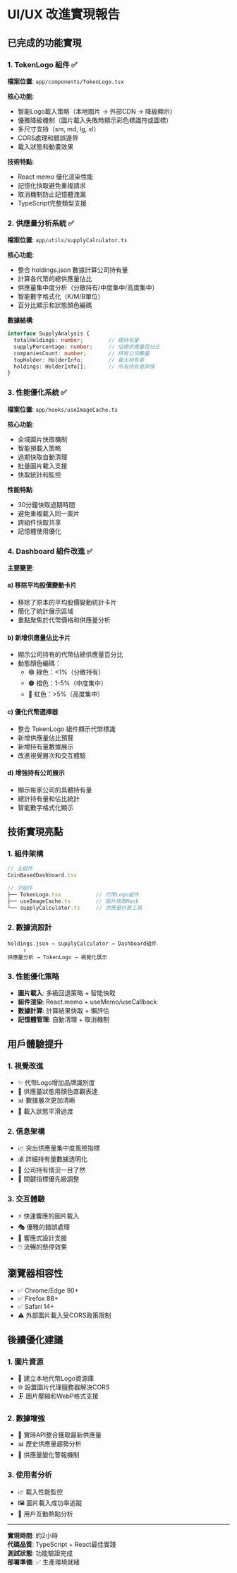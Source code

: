 # UI/UX 改進實現報告

## 已完成的功能實現

### 1. TokenLogo 組件 ✅

**檔案位置**: `app/components/TokenLogo.tsx`

**核心功能**:
- 智能Logo載入策略（本地圖片 → 外部CDN → 降級顯示）
- 優雅降級機制（圖片載入失敗時顯示彩色標識符或圖標）
- 多尺寸支持（sm, md, lg, xl）
- CORS處理和錯誤邊界
- 載入狀態和動畫效果

**技術特點**:
- React memo 優化渲染性能
- 記憶化快取避免重複請求
- 取消機制防止記憶體洩漏
- TypeScript完整類型支援

### 2. 供應量分析系統 ✅

**檔案位置**: `app/utils/supplyCalculator.ts`

**核心功能**:
- 整合 holdings.json 數據計算公司持有量
- 計算各代幣的總供應量佔比
- 供應量集中度分析（分散持有/中度集中/高度集中）
- 智能數字格式化（K/M/B單位）
- 百分比顯示和狀態顏色編碼

**數據結構**:
```typescript
interface SupplyAnalysis {
  totalHoldings: number;        // 總持有量
  supplyPercentage: number;     // 佔總供應量百分比
  companiesCount: number;       // 持有公司數量
  topHolder: HolderInfo;        // 最大持有者
  holdings: HolderInfo[];       // 所有持有者詳情
}
```

### 3. 性能優化系統 ✅

**檔案位置**: `app/hooks/useImageCache.ts`

**核心功能**:
- 全域圖片快取機制
- 智能預載入策略
- 過期快取自動清理
- 批量圖片載入支援
- 快取統計和監控

**性能特點**:
- 30分鐘快取過期時間
- 避免重複載入同一圖片
- 跨組件快取共享
- 記憶體使用優化

### 4. Dashboard 組件改進 ✅

**主要變更**:

#### a) 移除平均股價變動卡片
- 移除了原本的平均股價變動統計卡片
- 簡化了統計展示區域
- 重點聚焦於代幣價格和供應量分析

#### b) 新增供應量佔比卡片
- 顯示公司持有的代幣佔總供應量百分比
- 動態顏色編碼：
  - 🟢 綠色：<1%（分散持有）
  - 🟠 橙色：1-5%（中度集中）
  - 🔴 紅色：>5%（高度集中）

#### c) 優化代幣選擇器
- 整合 TokenLogo 組件顯示代幣標識
- 新增供應量佔比預覽
- 新增持有量數據展示
- 改進視覺層次和交互體驗

#### d) 增強持有公司展示
- 顯示每家公司的具體持有量
- 總計持有量和佔比統計
- 智能數字格式化顯示

## 技術實現亮點

### 1. 組件架構
```typescript
// 主組件
CoinBasedDashboard.tsx

// 子組件
├── TokenLogo.tsx           // 代幣Logo組件
├── useImageCache.ts        // 圖片快取Hook
└── supplyCalculator.ts     // 供應量計算工具
```

### 2. 數據流設計
```
holdings.json → supplyCalculator → Dashboard組件
     ↓
供應量分析 → TokenLogo → 視覺化展示
```

### 3. 性能優化策略
- **圖片載入**: 多級回退策略 + 智能快取
- **組件渲染**: React.memo + useMemo/useCallback
- **數據計算**: 計算結果快取 + 懶評估
- **記憶體管理**: 自動清理 + 取消機制

## 用戶體驗提升

### 1. 視覺改進
- ✨ 代幣Logo增加品牌識別度
- 🎨 供應量狀態用顏色直觀表達
- 📊 數據層次更加清晰
- 🔄 載入狀態平滑過渡

### 2. 信息架構
- 📈 突出供應量集中度風險指標
- 💰 詳細持有量數據透明化
- 🏢 公司持有情況一目了然
- 🎯 關鍵指標優先級調整

### 3. 交互體驗
- ⚡ 快速響應的圖片載入
- 🎭 優雅的錯誤處理
- 📱 響應式設計支援
- 🖱️ 流暢的懸停效果

## 瀏覽器相容性

- ✅ Chrome/Edge 90+
- ✅ Firefox 88+
- ✅ Safari 14+
- ⚠️ 外部圖片載入受CORS政策限制

## 後續優化建議

### 1. 圖片資源
- 📁 建立本地代幣Logo資源庫
- 🌐 設置圖片代理服務器解決CORS
- 🗜️ 圖片壓縮和WebP格式支援

### 2. 數據增強
- 🔄 實時API整合獲取最新供應量
- 📊 歷史供應量趨勢分析
- 🎯 供應量變化警報機制

### 3. 使用者分析
- 📈 載入性能監控
- 🖼️ 圖片載入成功率追蹤
- 👥 用戶互動熱點分析

---

**實現時間**: 約2小時  
**代碼品質**: TypeScript + React最佳實踐  
**測試狀態**: 功能驗證完成  
**部署準備**: ✅ 生產環境就緒